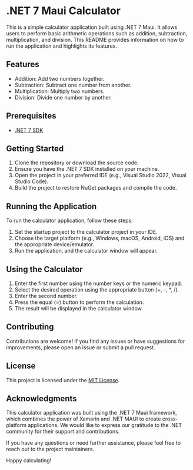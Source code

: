 # .NET 7 Maui Calculator

This is a simple calculator application built using .NET 7 Maui. It allows users to perform basic arithmetic operations such as addition, subtraction, multiplication, and division. This README provides information on how to run the application and highlights its features.

## Features

- Addition: Add two numbers together.
- Subtraction: Subtract one number from another.
- Multiplication: Multiply two numbers.
- Division: Divide one number by another.

## Prerequisites

- [.NET 7 SDK](https://dotnet.microsoft.com/download/dotnet/7.0)

## Getting Started

1. Clone the repository or download the source code.
2. Ensure you have the .NET 7 SDK installed on your machine.
3. Open the project in your preferred IDE (e.g., Visual Studio 2022, Visual Studio Code).
4. Build the project to restore NuGet packages and compile the code.

## Running the Application

To run the calculator application, follow these steps:

1. Set the startup project to the calculator project in your IDE.
2. Choose the target platform (e.g., Windows, macOS, Android, iOS) and the appropriate device/emulator.
3. Run the application, and the calculator window will appear.

## Using the Calculator

1. Enter the first number using the number keys or the numeric keypad.
2. Select the desired operation using the appropriate button (+, -, *, /).
3. Enter the second number.
4. Press the equal (=) button to perform the calculation.
5. The result will be displayed in the calculator window.

## Contributing

Contributions are welcome! If you find any issues or have suggestions for improvements, please open an issue or submit a pull request.

## License

This project is licensed under the [MIT License](LICENSE).

## Acknowledgments

This calculator application was built using the .NET 7 Maui framework, which combines the power of Xamarin and .NET MAUI to create cross-platform applications. We would like to express our gratitude to the .NET community for their support and contributions.

If you have any questions or need further assistance, please feel free to reach out to the project maintainers.

Happy calculating!
